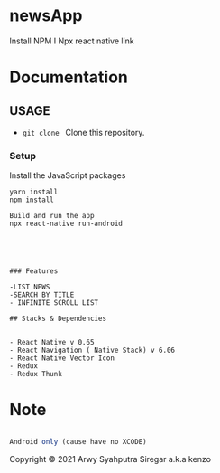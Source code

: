 # newsApp

Install NPM I
Npx react native link

# Documentation

## USAGE

- `git clone ` Clone this repository.

### Setup

Install the JavaScript packages

```
yarn install
npm install
```

```
Build and run the app
npx react-native run-android


```

```



### Features

-LIST NEWS
-SEARCH BY TITLE
- INFINITE SCROLL LIST

## Stacks & Dependencies


- React Native v 0.65
- React Navigation ( Native Stack) v 6.06
- React Native Vector Icon
- Redux
- Redux Thunk
```

# Note

```Typescript

Android only (cause have no XCODE)

```

Copyright © 2021 Arwy Syahputra Siregar a.k.a kenzo
